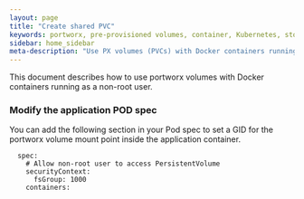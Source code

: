 ```yaml
---
layout: page
title: "Create shared PVC"
keywords: portworx, pre-provisioned volumes, container, Kubernetes, storage, Docker, k8s, flexvol, pv, persistent disk, StatefulSets
sidebar: home_sidebar
meta-description: "Use PX volumes (PVCs) with Docker containers running as a non-root user."
---
```


This document describes how to use portworx volumes with Docker containers running as a non-root user.

### Modify the application POD spec
You can add the following section in your Pod spec to set a GID for the portworx volume mount point inside the application container.

```
  spec:
    # Allow non-root user to access PersistentVolume
    securityContext:
      fsGroup: 1000
    containers:
```
